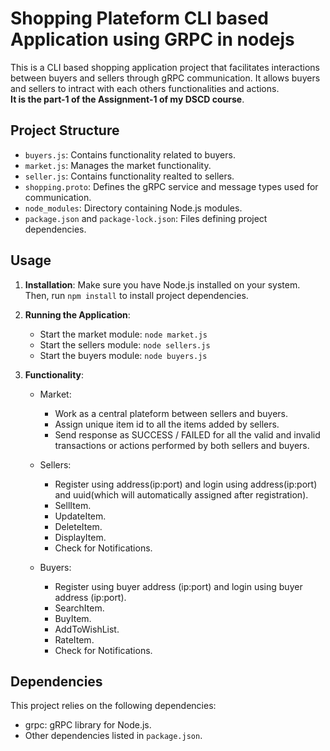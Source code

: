 # Shopping Plateform CLI based Application using GRPC in nodejs
This is a CLI based shopping application project that facilitates interactions between buyers and sellers through gRPC communication. It allows buyers and sellers to intract with each others functionalities and actions. <br/>
**It is the part-1 of the Assignment-1 of my DSCD course**.

## Project Structure

- `buyers.js`: Contains functionality related to buyers.
- `market.js`: Manages the market functionality.
- `seller.js`: Contains functionality realted to sellers.
- `shopping.proto`: Defines the gRPC service and message types used for communication.
- `node_modules`: Directory containing Node.js modules.
- `package.json` and `package-lock.json`: Files defining project dependencies.

## Usage

1. **Installation**: Make sure you have Node.js installed on your system. Then, run `npm install` to install project dependencies.

2. **Running the Application**:
   - Start the market module: `node market.js`
   - Start the sellers module: `node sellers.js`
   - Start the buyers module: `node buyers.js`
   

3. **Functionality**:
   - Market:
     - Work as a central plateform between sellers and buyers.
     - Assign unique item id to all the items added by sellers.
     - Send response as SUCCESS / FAILED for all the valid and invalid transactions or actions performed by both sellers and buyers.

   - Sellers:
     - Register using address(ip:port) and login using address(ip:port) and uuid(which will automatically assigned after registration).
     - SellItem.
     - UpdateItem.
     - DeleteItem.
     - DisplayItem.
     - Check for Notifications.

   - Buyers: 
     - Register using buyer address (ip:port) and login using buyer address (ip:port).
     - SearchItem.
     - BuyItem.
     - AddToWishList.
     - RateItem.
     - Check for Notifications.


## Dependencies

This project relies on the following dependencies:

- grpc: gRPC library for Node.js.
- Other dependencies listed in `package.json`.

